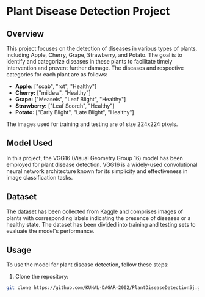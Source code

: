 # Plant Disease Detection Project

## Overview

This project focuses on the detection of diseases in various types of plants, including Apple, Cherry, Grape, Strawberry, and Potato. The goal is to identify and categorize diseases in these plants to facilitate timely intervention and prevent further damage. The diseases and respective categories for each plant are as follows:

- **Apple:** ["scab", "rot", "Healthy"]
- **Cherry:** ["mildew", "Healthy"]
- **Grape:** ["Measels", "Leaf Blight", "Healthy"]
- **Strawberry:** ["Leaf Scorch", "Healthy"]
- **Potato:** ["Early Blight", "Late Blight", "Healthy"]

The images used for training and testing are of size 224x224 pixels.

## Model Used

In this project, the VGG16 (Visual Geometry Group 16) model has been employed for plant disease detection. VGG16 is a widely-used convolutional neural network architecture known for its simplicity and effectiveness in image classification tasks.

## Dataset

The dataset has been collected from Kaggle and comprises images of plants with corresponding labels indicating the presence of diseases or a healthy state. The dataset has been divided into training and testing sets to evaluate the model's performance.

## Usage

To use the model for plant disease detection, follow these steps:

1. Clone the repository:

```bash
git clone https://github.com/KUNAL-DAGAR-2002/PlantDiseaseDetection5j.git
